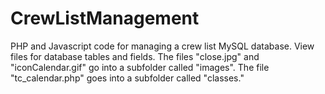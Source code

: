 # CrewListManagement
PHP and Javascript code for managing a crew list MySQL database. View files for database tables and fields. The files "close.jpg" and "iconCalendar.gif" go into a subfolder called "images". The file "tc_calendar.php" goes into a subfolder called "classes."
